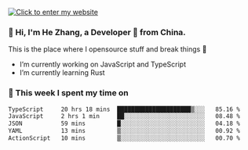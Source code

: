 [![Click to enter my website](https://github.com/zh30/zh30/assets/7930156/296bb9cd-4f46-46cd-bafa-863948241503)](https://zhanghe.dev) 

### 👋 Hi, I'm He Zhang, a Developer 🚀 from China.

This is the place where I opensource stuff and break things :rofl:

- I’m currently working on JavaScript and TypeScript
- I’m currently learning Rust

### 💪 This week I spent my time on

<!--START_SECTION:waka-->

```txt
TypeScript     20 hrs 18 mins  █████████████████████▒░░░   85.16 %
JavaScript     2 hrs 1 min     ██░░░░░░░░░░░░░░░░░░░░░░░   08.48 %
JSON           59 mins         █░░░░░░░░░░░░░░░░░░░░░░░░   04.18 %
YAML           13 mins         ▒░░░░░░░░░░░░░░░░░░░░░░░░   00.92 %
ActionScript   10 mins         ▒░░░░░░░░░░░░░░░░░░░░░░░░   00.70 %
```

<!--END_SECTION:waka-->
